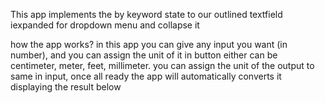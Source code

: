This app implements 
the by keyword
state to our outlined textfield
iexpanded for dropdown menu and collapse it


how the app works?
in this app you can give any input you want (in number), and you can assign the unit of it in button either can be centimeter, meter, feet, millimeter.
you can assign the unit of the output to same in input, once all ready the app will automatically converts it 
displaying the result below
